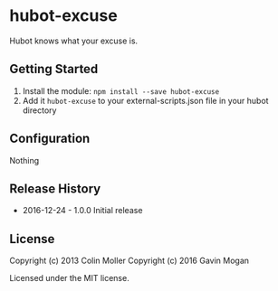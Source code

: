 # hubot-excuse

Hubot knows what your excuse is.

## Getting Started
1. Install the module: `npm install --save hubot-excuse`
2. Add it `hubot-excuse` to your external-scripts.json file in your hubot directory

## Configuration

Nothing

## Release History

* 2016-12-24 - 1.0.0
    Initial release


## License
Copyright (c) 2013 Colin Moller
Copyright (c) 2016 Gavin Mogan

Licensed under the MIT license.
